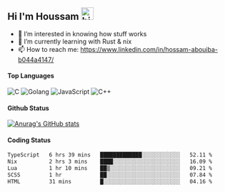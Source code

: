 ## Hi I'm Houssam <img src="https://user-images.githubusercontent.com/1303154/88677602-1635ba80-d120-11ea-84d8-d263ba5fc3c0.gif" width="28px" alt="hi">

- 👀 I’m interested in knowing how stuff works
- 🔭 I’m currently learning with Rust & nix
- 📫 How to reach me: https://www.linkedin.com/in/hossam-abouiba-b044a4147/

#### Top Languages

![C](https://img.shields.io/badge/c-%2300599C.svg?style=for-the-badge&logo=c&logoColor=white)
![Golang](https://img.shields.io/badge/go-blue?style=for-the-badge&logo=Goland)
![JavaScript](https://img.shields.io/badge/javascript-%23323330.svg?style=for-the-badge&logo=javascript&logoColor=%23F7DF1E)
![C++](https://img.shields.io/badge/C%2B%2B-blue?style=for-the-badge&logo=C%2B%2B)


#### Github Status
[![Anurag's GitHub stats](https://github-readme-stats.vercel.app/api?username=0xhoussam&theme=tokyonight)](https://github.com/anuraghazra/github-readme-stats)

#### Coding Status
<!--START_SECTION:waka-->

```txt
TypeScript   6 hrs 39 mins   █████████████░░░░░░░░░░░░   52.11 %
Nix          2 hrs 3 mins    ████░░░░░░░░░░░░░░░░░░░░░   16.09 %
Lua          1 hr 10 mins    ██▒░░░░░░░░░░░░░░░░░░░░░░   09.21 %
SCSS         1 hr            ██░░░░░░░░░░░░░░░░░░░░░░░   07.84 %
HTML         31 mins         █░░░░░░░░░░░░░░░░░░░░░░░░   04.16 %
```

<!--END_SECTION:waka-->
